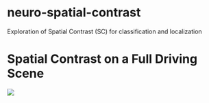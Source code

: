 # neuro-spatial-contrast
Exploration of Spatial Contrast (SC) for classification and localization

# Spatial Contrast on a Full Driving Scene
![](https://github.com/danielstumpp/neuro-spatial-contrast/Relative-0.02.gif)
